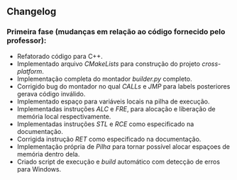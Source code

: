 ## Changelog
### Primeira fase (mudanças em relação ao código fornecido pelo professor):
* Refatorado código para C++.
* Implementado arquivo _CMakeLists_ para construção do projeto _cross-platform_.
* Implementação completa do montador _builder.py_ completo.
* Corrigido bug do montador no qual _CALLs_ e _JMP_ para labels posteriores gerava código inválido.
* Implementado espaço para variáveis locais na pilha de execução.
* Implementadas instruções _ALC_ e _FRE_, para alocação e liberação de memória local respectivamente.
* Implementadas instruções _STL_ e _RCE_ como especificado na documentação.
* Corrigida instrução _RET_ como especificado na documentação.
* Implementação própria de _Pilha_ para tornar possível alocar espaçoes de memória dentro dela.
* Criado script de execução e _build_ automático com detecção de erros para Windows.